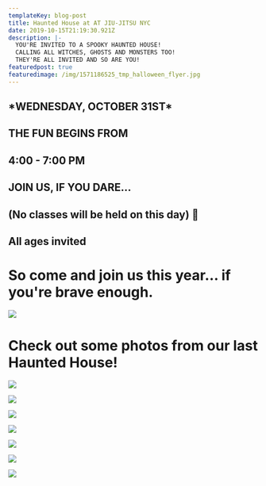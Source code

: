 ```yaml
---
templateKey: blog-post
title: Haunted House at AT JIU-JITSU NYC
date: 2019-10-15T21:19:30.921Z
description: |-
  YOU'RE INVITED TO A SPOOKY HAUNTED HOUSE!
  CALLING ALL WITCHES, GHOSTS AND MONSTERS TOO!
  THEY'RE ALL INVITED AND SO ARE YOU!
featuredpost: true
featuredimage: /img/1571186525_tmp_halloween_flyer.jpg
---
```

## \*WEDNESDAY, OCTOBER 31ST\*

## THE FUN BEGINS FROM

## ﻿4:00 - 7:00 PM

## JOIN US, IF YOU DARE...

## (No classes will be held on this day) 🎃

## All ages invited

# So come and join us this year... if you're brave enough.

![](/img/1571186525_tmp_halloween_flyer.jpg)

# Check out some photos from our last Haunted House!

![](/img/1571186503_tmp_158w6w5.jpg)

![](/img/1571186152_tmp_dsc04281_tbtdma.jpg)

![](/img/1571186105_tmp_dsc04224_xcrgwk.jpg)

![](/img/1571186003_tmp_dsc04220_k2oetj.jpg)

![](/img/1571185978_tmp_dsc04238_pc6sve.jpg)

![](/img/1571186074_tmp_dsc04235_ygdo36.jpg)

![](/img/1571186136_tmp_dsc04124_ummrjs.jpg)
